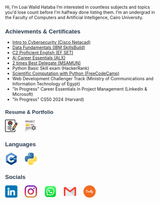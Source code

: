 Hi, I’m Loai Walid Hataba
I’m interested in countless subjects and topics you'd lose count before I'm halfway done listing them.
I’m  an undergrad in the Faculty of Computers and Artificial Intelligence, Cairo University.



<h2 style="font-family: Arial, sans-serif; color: #2c3e50; font-size: 19px;">Achievments & Certificates</h2>

- <a href="https://www.credly.com/badges/cfa26c04-0d94-485b-ad20-ee1b7108fabe/public_url">Intro to Cybersecurity (Cisco Netacad)</a>
- <a href="https://www.credly.com/badges/519808d1-07f5-469a-8f05-c67669e38b09/print">Data Fundamentals (IBM SkillsBuild)</a>
- <a href="https://cert.efset.org/sL9JiC">C2 Proficient English (EF SET)</a>
- <a href="https://intranet.alxswe.com/certificates/ncSx5pr6XF">Ai Career Essentials (ALX)</a>
- <a href="https://msa.edu.eg/msauniversity/student-life/student-activities-clubs/mun">2 times Best Delegate (MSAMUN)</a>
- Python Basic Skill exam (HackerRank)
- <a href="https://www.freecodecamp.org/certification/fcc0fbc68dd-df62-4000-b4be-3c42e6698212/scientific-computing-with-python-v7">Scientific Computation with Python (FreeCodeCamp)</a>
- Web Development Challenger Track (Ministry of Communications and Information Technology of Egypt)
- "In Progress" Career Essentials in Project Management (Linkedin & Microsoft)
- "In Progress" CS50 2024 (Harvard)

<h2 style="font-family: Arial, sans-serif; color: #2c3e50; font-size: 17px;">Resume & Portfolio</h2>
<span style="display: inline-block;">
  <a href="https://drive.google.com/file/d/1xRkaI1Ock9gU-ufFyhpqAB89nSFoPlSW/view?usp=sharing">
  <img src="Assets/cv.png" alt="Resume" width="40" height="40" style="margin-right: 20px;"/>
  </a>
  </span>
<span style="display: inline-block;">
  <a href="https://loai-hataba.framer.ai">
  <img src="Assets/portfolio.png" alt="Portfolio" width="40" height="40" style="margin-right: 20px;"/>
  </a>
  </span>

<h2 style="font-family: Arial, sans-serif; color: #2c3e50; font-size: 19px;">Languages</h2>

<span style="display: inline-block;">
  <img src="Assets/c++.png" alt="C++" width="40" height="40" style="margin-right: 20px;"/>
</span>
<span style="display: inline-block;">
  <img src="Assets/python.png" alt="Python" width="40" height="40"/>
</span>

<h2 style="font-family: Arial, sans-serif; color: #2c3e50; font-size: 19px;">Socials</h2>

<span style="display: inline-block;">
  <a href="http://www.linkedin.com/in/loaihataba">
  <img src="Assets/linkedin1.png" alt="Linkedin" width="40" height="40" style="margin-right: 20px;"/>
  </a>
</span>
<span style="display: inline-block;">
  <a href="https://www.instagram.com/loai.hataba">
  <img src="Assets/instagram.png" alt="Instagram" width="40" height="40" style="margin-right: 20px;"/>
  </a>
</span>
<span style="display: inline-block;">
  <a href="https://wa.link/wg5cz5">
  <img src="Assets/whatsapp.png" alt="Whatsapp" width="40" height="40" style="margin-right: 20px;"/>
  </a>
</span>
<span style="display: inline-block;">
  <a href="mailto:LoaiHataba@gmail.com">
  <img src="Assets/mail.png" alt="Mail" width="40" height="40" style="margin-right: 20px;"/>
  </a>
  </span>
  <span style="display: inline-block;">
  <a href="https://www.credly.com/users/loaihataba">
  <img src="Assets/Credly.png" alt="Credly" width="40" height="40" style="margin-right: 20px;"/>
  </a>
  </span>



